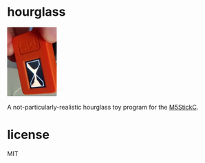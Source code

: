# hourglass

![Image](https://github.com/death/hourglass/raw/master/hourglass.png "Image")

A not-particularly-realistic hourglass toy program for the
[M5StickC](https://docs.m5stack.com/en/core/m5stickc).

# license

MIT
